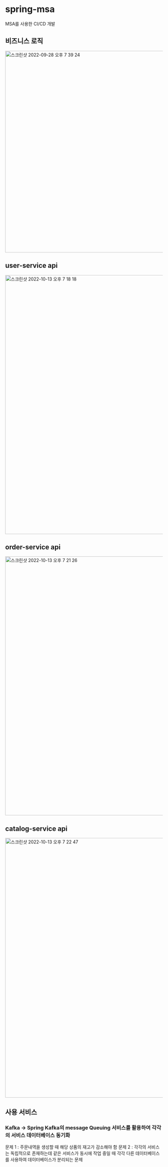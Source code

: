 # spring-msa
MSA를 사용한 CI/CD 개발

## 비즈니스 로직
<img width="643" alt="스크린샷 2022-09-28 오후 7 39 24" src="https://user-images.githubusercontent.com/83891837/192758778-126090ca-cd0c-4c3e-8128-bc9e82deaee2.png">

## user-service api
<img width="826" alt="스크린샷 2022-10-13 오후 7 18 18" src="https://user-images.githubusercontent.com/83891837/195571101-2a7aebad-0e84-4860-a4cc-5cdf24c47f14.png">

## order-service api
<img width="826" alt="스크린샷 2022-10-13 오후 7 21 26" src="https://user-images.githubusercontent.com/83891837/195571799-45f812a7-af84-4244-baf5-2a96cb4febc8.png">

## catalog-service api
<img width="828" alt="스크린샷 2022-10-13 오후 7 22 47" src="https://user-images.githubusercontent.com/83891837/195572086-4de34223-7342-480f-8a8b-a9e553b649fb.png">

## 사용 서비스
### Kafka -> Spring Kafka의 message Queuing 서비스를 활용하여 각각의 서비스 데이터베이스 동기화
문제 1 : 주문내역을 생성할 때 해당 상품의 재고가 감소해야 함
문제 2 : 각각의 서비스는 독립적으로 존재하는데 같은 서비스가 동시에 작업 중일 때 각각 다른 데이터베이스를 사용하여 데이터베이스가 분리되는 문제
